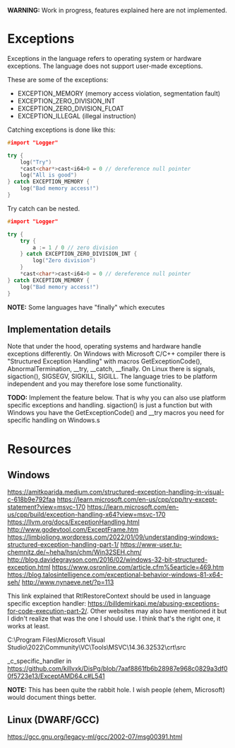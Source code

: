 **WARNING:** Work in progress, features explained here are not implemented.

# Exceptions
Exceptions in the language refers to operating system or hardware exceptions. The language does not support user-made exceptions.

These are some of the exceptions:
- EXCEPTION_MEMORY (memory access violation, segmentation fault)
- EXCEPTION_ZERO_DIVISION_INT
- EXCEPTION_ZERO_DIVISION_FLOAT
- EXCEPTION_ILLEGAL (illegal instruction)

Catching exceptions is done like this:
```c++
#import "Logger"

try {
    log("Try")
    *cast<char*>cast<i64>0 = 0 // dereference null pointer
    log("All is good")
} catch EXCEPTION_MEMORY {
    log("Bad memory access!")
}
```

Try catch can be nested.
```c++
#import "Logger"

try {
    try {
        a := 1 / 0 // zero division
    } catch EXCEPTION_ZERO_DIVISION_INT {
        log("Zero division")
    }
    *cast<char*>cast<i64>0 = 0 // dereference null pointer
} catch EXCEPTION_MEMORY {
    log("Bad memory access!")
}
```

**NOTE:** Some languages have "finally" which executes

## Implementation details

Note that under the hood, operating systems and hardware handle exceptions differently. On Windows with Microsoft C/C++ compiler there is "Structured Exception Handling" with macros GetExceptionCode(), AbnormalTermination, __try, __catch, __finally. On Linux there is signals, sigaction(), SIGSEGV, SIGKILL, SIGILL. The language tries to be platform independent and you may therefore lose some functionality.

**TODO:** Implement the feature below.
That is why you can also use platform specific exceptions and handling. sigaction() is just a function but with Windows you have the GetExceptionCode() and __try macros you need for specific handling on Windows.s


# Resources
## Windows
https://amitkparida.medium.com/structured-exception-handling-in-visual-c-618b9e792faa
https://learn.microsoft.com/en-us/cpp/cpp/try-except-statement?view=msvc-170
https://learn.microsoft.com/en-us/cpp/build/exception-handling-x64?view=msvc-170
https://llvm.org/docs/ExceptionHandling.html
http://www.godevtool.com/ExceptFrame.htm
https://limbioliong.wordpress.com/2022/01/09/understanding-windows-structured-exception-handling-part-1/
https://www-user.tu-chemnitz.de/~heha/hsn/chm/Win32SEH.chm/
http://blog.davidegrayson.com/2016/02/windows-32-bit-structured-exception.html
https://www.osronline.com/article.cfm%5earticle=469.htm
https://blog.talosintelligence.com/exceptional-behavior-windows-81-x64-seh/
http://www.nynaeve.net/?p=113

This link explained that RtlRestoreContext should be used in language specific exception handler: https://billdemirkapi.me/abusing-exceptions-for-code-execution-part-2/. Other websites may also have mentioned it but I didn't realize that was the one I should use. I think that's the right one, it works at least.

C:\Program Files\Microsoft Visual Studio\2022\Community\VC\Tools\MSVC\14.36.32532\crt\src

_c_specific_handler in https://github.com/killvxk/DisPg/blob/7aaf8861fb6b28987e968c0829a3df00f5723e13/ExceptAMD64.c#L541

**NOTE:** This has been quite the rabbit hole. I wish people (ehem, Microsoft) would document things better.

## Linux (DWARF/GCC)
https://gcc.gnu.org/legacy-ml/gcc/2002-07/msg00391.html
